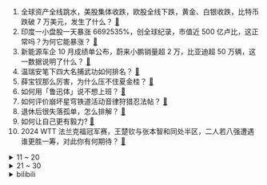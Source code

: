 1. 全球资产全线跳水，美股集体收跌，欧股全线下跌，黄金、白银收跌，比特币跌破 7 万美元，发生了什么？ [:link:](https://www.zhihu.com/question/2726877505)
2. 印度一小盘股一天暴涨 6692535%，创全球纪录，市值近 500 亿卢比，这正常吗？为何它能暴涨？ [:link:](https://www.zhihu.com/question/2776518570)
3. 新能源车企 10 月成绩单公布，蔚来小鹏销量超 2 万，比亚迪超 50 万辆，这一数据说明了什么？ [:link:](https://www.zhihu.com/question/2819882202)
4. 温瑞安笔下四大名捕武功如何排名？ [:link:](https://www.zhihu.com/question/631723005)
5. 薛宝钗那么厉害，为什么压不住夏金桂？ [:link:](https://www.zhihu.com/question/594594093)
6. 如何用「鲁迅体」说不想上班？ [:link:](https://www.zhihu.com/question/806886412)
7. 如何评价崩坏星穹铁道活动音律狩猎忍法帖？ [:link:](https://www.zhihu.com/question/2109578943)
8. 退休后很失落孤单，怎么排解？ [:link:](https://www.zhihu.com/question/2730347765)
9. 如何让自己更有毅力? [:link:](https://www.zhihu.com/question/2678921516)
10. 2024 WTT 法兰克福冠军赛，王楚钦与张本智和同处半区，二人若八强遭遇谁更胜一筹，对此你有何期待？ [:link:](https://www.zhihu.com/question/2836050857)
<details>
<summary>11 ~ 20</summary>

11. 如何看待比亚迪股份10月新能源车销量50.27万辆？ [:link:](https://www.zhihu.com/question/2817297617)
12. 哈里斯最终赢得美国大选的概率有多大？ [:link:](https://www.zhihu.com/question/2720225796)
13. 丝芭传媒起诉鞠婧祎，鞠婧祎方回应「补充协议为捏造」，到底是怎么回事？怎样从法律角度解读？ [:link:](https://www.zhihu.com/question/2780398212)
14. 如何看待「高敏感也是一种优势」这类观点？高敏感的人到底需不需要培养钝感力？ [:link:](https://www.zhihu.com/question/671400747)
15. 商品房销售面积环比「银十」超「金九」，为 17 年来首次，如何看待这一现象？受到哪些因素影响？ [:link:](https://www.zhihu.com/question/2778689962)
16. 如何看待外媒爆料G2在陪T1打训练赛，这会让BLG夺冠更难吗？ [:link:](https://www.zhihu.com/question/2789656774)
17. 为什么越南没有高铁？ [:link:](https://www.zhihu.com/question/596339891)
18. 为什么都说《进击的巨人》烂尾，但是它却稳居世界动画排行榜第一？ [:link:](https://www.zhihu.com/question/2339834839)
19. 如何评价高晓松和陈楚生合作的新歌《云天明》，词曲和演唱是否演绎出了你心目中的《三体》人物云天明？ [:link:](https://www.zhihu.com/question/2671553698)
20. 如果高考成绩用各科分数乘积而不是总和，会发生什么？ [:link:](https://www.zhihu.com/question/2553651012)
</details>
<details>
<summary>21 ~ 30</summary>

21. 《潜伏》中吴站长为什么一直护着余则成？ [:link:](https://www.zhihu.com/question/266560321)
22. 为什么高速上开车飞快的，往往不是老司机？技术越好开的越慢？ [:link:](https://www.zhihu.com/question/664184579)
23. 怎么才能把vscode改造成一个好用的c/c++编辑器呢？ [:link:](https://www.zhihu.com/question/427640102)
24. 金庸作品中的哪句话、哪段情节让你印象深刻？? [:link:](https://www.zhihu.com/question/2658947868)
25. 广东地区是不是很喜欢喝汤？为什么他们对喝汤如此重视？ [:link:](https://www.zhihu.com/question/472787626)
26. 河南为什么被称为文化大省？河南有哪些惊艳的文化景点和文化名片？ [:link:](https://www.zhihu.com/question/614018523)
27. 怎么克服「花完钱有负罪感」的焦虑？ [:link:](https://www.zhihu.com/question/1593402173)
28. 如何看待雷军发布的小米 SU7 Ultra 原型车纽北纪录片，你认为它传达了哪些核心信息？ [:link:](https://www.zhihu.com/question/2780044755)
29. 24-25 赛季 NBA 常规赛雄鹿惨败灰熊，利拉德12中1，字母哥无力回天，如何评价这场比赛？ [:link:](https://www.zhihu.com/question/2763296313)
30. 秋招遭遇首次面试失败，如何调整心态为下一次做好准备？ [:link:](https://www.zhihu.com/question/668860811)
</details><details>
<summary>bilibili</summary>

</details>